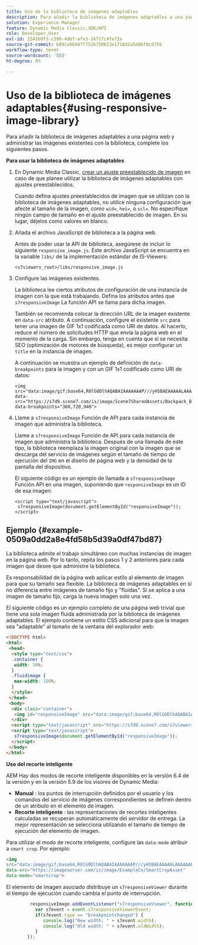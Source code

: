 ```yaml
---
title: Uso de la biblioteca de imágenes adaptables
description: Para añadir la biblioteca de imágenes adaptables a una página web y administrar las imágenes existentes con la biblioteca, complete los siguientes pasos.
solution: Experience Manager
feature: Dynamic Media Classic,SDK/API
role: Developer,User
exl-id: 2542b9f3-c398-4dbf-afa3-1671fc4fe72a
source-git-commit: b89ca96947f751b750623e1f18d2a5d86f0cd759
workflow-type: tm+mt
source-wordcount: '553'
ht-degree: 0%

---
```


# Uso de la biblioteca de imágenes adaptables{#using-responsive-image-library}

Para añadir la biblioteca de imágenes adaptables a una página web y administrar las imágenes existentes con la biblioteca, complete los siguientes pasos.

**Para usar la biblioteca de imágenes adaptables**

1. En Dynamic Media Classic, [crear un ajuste preestablecido de imagen](https://experienceleague.adobe.com/docs/dynamic-media-classic/using/image-sizing/setting-image-presets.html#image-sizing) en caso de que planee utilizar la biblioteca de imágenes adaptables con ajustes preestablecidos.

   Cuando defina ajustes preestablecidos de imagen que se utilizan con la biblioteca de imágenes adaptables, no utilice ninguna configuración que afecte al tamaño de la imagen, como `wid=`, `hei=`, o `scl=`. No especifique ningún campo de tamaño en el ajuste preestablecido de imagen. En su lugar, déjelos como valores en blanco.
1. Añada el archivo JavaScript de biblioteca a la página web.

   Antes de poder usar la API de biblioteca, asegúrese de incluir lo siguiente `responsive_image.js`. Este archivo JavaScript se encuentra en la variable `libs/` de la implementación estándar de IS-Viewers:

   `<s7viewers_root>/libs/responsive_image.js`
1. Configure las imágenes existentes.

   La biblioteca lee ciertos atributos de configuración de una instancia de imagen con la que está trabajando. Defina los atributos antes que `s7responsiveImage` La función API se llama para dicha imagen.

   También se recomienda colocar la dirección URL de la imagen existente en `data-src` atributo. A continuación, configure el existente `src` para tener una imagen de GIF 1x1 codificada como URI de datos. Al hacerlo, reduce el número de solicitudes HTTP que envía la página web en el momento de la carga. Sin embargo, tenga en cuenta que si se necesita SEO (optimización de motores de búsqueda), es mejor configurar un `title` en la instancia de imagen.

   A continuación se muestra un ejemplo de definición de `data-breakpoints` para la imagen y con un GIF 1x1 codificado como URI de datos:

   ```
   <img src="data:image/gif;base64,R0lGODlhAQABAIAAAAAAAP///yH5BAEAAAAALAAAAAABAAEAAAIBRAA7" data-src="https://s7d9.scene7.com/is/image/Scene7SharedAssets/Backpack_B" data-breakpoints="360,720,940">
   ```

1. Llame a `s7responsiveImage` Función de API para cada instancia de imagen que administra la biblioteca.

   Llame a `s7responsiveImage` Función de API para cada instancia de imagen que administra la biblioteca. Después de una llamada de este tipo, la biblioteca reemplaza la imagen original con la imagen que se descarga del servicio de imágenes según el tamaño de tiempo de ejecución del `IMG` en el diseño de página web y la densidad de la pantalla del dispositivo.

   El siguiente código es un ejemplo de llamada a `s7responsiveImage` Función API en una imagen, suponiendo que `responsiveImage` es un ID de esa imagen:

   ```
   <script type="text/javascript"> 
    s7responsiveImage(document.getElementById("responsiveImage")); 
   </script>
   ```

## Ejemplo {#example-0509a0dd2a8e4fd58b5d39a0df47bd87}

La biblioteca admite el trabajo simultáneo con muchas instancias de imagen en la página web. Por lo tanto, repita los pasos 1 y 2 anteriores para cada imagen que desee que administre la biblioteca.

Es responsabilidad de la página web aplicar estilo al elemento de imagen para que su tamaño sea flexible. La biblioteca de imágenes adaptables en sí no diferencia entre imágenes de tamaño fijo y &quot;fluidas&quot;. Si se aplica a una imagen de tamaño fijo, carga la nueva imagen solo una vez.

El siguiente código es un ejemplo completo de una página web trivial que tiene una sola imagen fluida administrada por la biblioteca de imágenes adaptables. El ejemplo contiene un estilo CSS adicional para que la imagen sea &quot;adaptable&quot; al tamaño de la ventana del explorador web:

```html {.line-numbers}
<!DOCTYPE html> 
<html> 
 <head> 
  <style type="text/css"> 
  .container { 
   width: 50%; 
  } 
  .fluidimage { 
   max-width: 100%; 
  } 
  </style> 
 </head> 
 <body> 
  <div class="container"> 
   <img id="responsiveImage" src="data:image/gif;base64,R0lGODlhAQABAIAAAAAAAP///yH5BAEAAAAALAAAAAABAAEAAAIBRAA7" data-src="https://s7d9.scene7.com/is/image/Scene7SharedAssets/Backpack_B" data-breakpoints="200,400,600,800" class="fluidimage"> 
  </div> 
  <script type="text/javascript" src="https://s7d9.scene7.com/s7viewers/libs/responsive_image.js"></script> 
  <script type="text/javascript"> 
   s7responsiveImage(document.getElementById("responsiveImage")); 
  </script> 
 </body> 
</html>
```

**Uso del recorte inteligente**

AEM Hay dos modos de recorte inteligente disponibles en la versión 6.4 de la versión y en la versión 5.9 de los visores de Dynamic Media:

* **Manual** : los puntos de interrupción definidos por el usuario y los comandos del servicio de imágenes correspondientes se definen dentro de un atributo en el elemento de imagen.
* **Recorte inteligente** : las representaciones de recortes inteligentes calculadas se recuperan automáticamente del servidor de entrega. La mejor representación se selecciona utilizando el tamaño de tiempo de ejecución del elemento de imagen.

Para utilizar el modo de recorte inteligente, configure las `data-mode` atribuir a `smart crop`. Por ejemplo:

```html {.line-numbers}
<img 
src="data:image/gif;base64,R0lGODlhAQABAIAAAAAAAP///yH5BAEAAAAALAAAAAABAAEAAAIBRAA7" 
data-src="https://imageserver.com/is/image/ExampleCo/SmartCropAsset" 
data-mode="smartcrop">
```

El elemento de imagen asociado distribuye un `s7responsiveViewer` durante el tiempo de ejecución cuando cambia el punto de interrupción.

```javascript {.line-numbers}
         responsiveImage.addEventListener("s7responsiveViewer", function (event) { 
           var s7event = event.s7responsiveViewerEvent; 
           if(s7event.type == "breakpointchanged") { 
              console.log("New width: " + s7event.width); 
              console.log("Old width: " + s7event.oldWidth); 
           } 
        });
```

